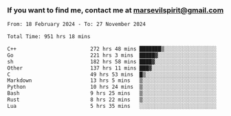 ### If you want to find me, contact me at marsevilspirit@gmail.com

<!--
**marsevilspirit/marsevilspirit** is a ✨ _special_ ✨ repository because its `README.md` (this file) appears on your GitHub profile.

Here are some ideas to get you started:

- 🔭 I’m currently working on ...
- 🌱 I’m currently learning ...
- 👯 I’m looking to collaborate on ...
- 🤔 I’m looking for help with ...
- 💬 Ask me about ...
- 📫 How to reach me: ...
- 😄 Pronouns: ...
- ⚡ Fun fact: ...
-->
<!--START_SECTION:waka-->

```txt
From: 18 February 2024 - To: 27 November 2024

Total Time: 951 hrs 18 mins

C++                        272 hrs 48 mins ███████▒░░░░░░░░░░░░░░░░░   28.68 %
Go                         221 hrs 3 mins  █████▓░░░░░░░░░░░░░░░░░░░   23.24 %
sh                         182 hrs 58 mins ████▓░░░░░░░░░░░░░░░░░░░░   19.23 %
Other                      137 hrs 11 mins ███▓░░░░░░░░░░░░░░░░░░░░░   14.42 %
C                          49 hrs 53 mins  █▒░░░░░░░░░░░░░░░░░░░░░░░   05.24 %
Markdown                   13 hrs 5 mins   ▒░░░░░░░░░░░░░░░░░░░░░░░░   01.38 %
Python                     10 hrs 24 mins  ▒░░░░░░░░░░░░░░░░░░░░░░░░   01.09 %
Bash                       9 hrs 25 mins   ▒░░░░░░░░░░░░░░░░░░░░░░░░   00.99 %
Rust                       8 hrs 22 mins   ▒░░░░░░░░░░░░░░░░░░░░░░░░   00.88 %
Lua                        5 hrs 35 mins   ░░░░░░░░░░░░░░░░░░░░░░░░░   00.59 %
```

<!--END_SECTION:waka-->
